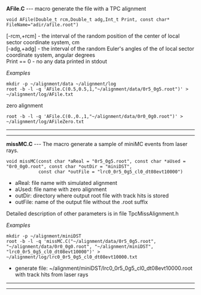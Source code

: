  **AFile.C** ---  macro generate the file  with a TPC alignment
~~~ 
void AFile(Double_t rcm,Double_t adg,Int_t Print, const char* FileName="adir/afile.root")
~~~           
 
[-rcm,+rcm] - the interval of the random position of the center of local sector coordinate system, cm  
[-adg,+adg] - the interval of the random Euler's angles of the of local sector coordinate system, angular degrees  
Print == 0  - no any data printed in stdout

*Examples* 
~~~
mkdir -p ~/alignment/data ~/alignment/log
root -b -l -q 'AFile.C(0.5,0.5,1,"~/alignment/data/0r5_0g5.root")' > ~/alignment/log/AFile.txt
~~~
zero alignment
~~~
root -b -l -q 'AFile.C(0.,0.,1,"~/alignment/data/0r0_0g0.root")' > ~/alignment/log/AFileZero.txt
~~~

-----------------------------------------------------------------------------  

-----------------------------------------------------------------------------  
  
**missMC.C** --- The macro generate a sample of miniMC events from laser rays. 
~~~
void missMC(const char *aReal = "0r5_0g5.root", const char *aUsed = "0r0_0g0.root", const char *outDir = "miniDST",
            const char *outFile = "lrc0_0r5_0g5_cl0_dt08evt10000")
~~~   
- aReal: file name with simulated alignment
- aUsed: file name with zero alignment
- outDir: directory where output root file with track hits is stored
- outFile: name of the output file without the .root suffix   

Detailed description of other parameters is in file TpcMissAlignment.h
 
 *Examples*
 ~~~
 mkdir -p ~/alignment/miniDST
 root -b -l -q 'missMC.C("~/alignment/data/0r5_0g5.root", "~/alignment/data/0r0_0g0.root", "~/alignment/miniDST", "lrc0_0r5_0g5_cl0_dt08evt10000")' > ~/alignment/log/lrc0_0r5_0g5_cl0_dt08evt10000.txt
 ~~~
 - generate file: ~/alignment/miniDST/lrc0_0r5_0g5_cl0_dt08evt10000.root with track hits from laser rays
  
-----------------------------------------------------------------------------   

-----------------------------------------------------------------------------  
  
  
